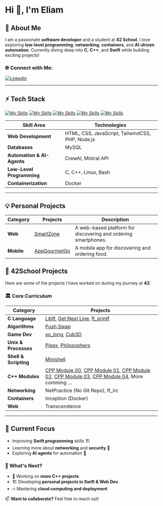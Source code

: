 # Hi 👋, I'm Eliam

## 🚀 About Me

I am a passionate **software developer** and a student at **42 School**. I love exploring **low-level programming**, **networking**, **containers**, and **AI-driven automation**. Currently diving deep into **C**, **C++**, and **Swift** while building exciting projects!

### 🌐 Connect with Me:
[![LinkedIn](https://img.shields.io/badge/LinkedIn-%230077B5.svg?logo=linkedin&logoColor=white)](https://www.linkedin.com/in/eliam-detoh/)

---

## ⚡️ Tech Stack

[![My Skills](https://skillicons.dev/icons?i=swift)](https://skillicons.dev)
[![My Skills](https://skillicons.dev/icons?i=mysql)](https://skillicons.dev)
[![My Skills](https://skillicons.dev/icons?i=docker)](https://skillicons.dev)
[![My Skills](https://skillicons.dev/icons?i=c,cpp)](https://skillicons.dev)
[![My Skills](https://skillicons.dev/icons?i=html,css,tailwindcss,js,php)](https://skillicons.dev)

| **Skill Area**               | **Technologies**                                        |
|-----------------------------|---------------------------------------------------------|
| **Web Development**         | HTML, CSS, JavaScript, TailwindCSS, PHP, Node.js       |
| **Databases**               | MySQL                                                   |
| **Automation & AI-Agents**  | CrewAI, Mistral API                                     |
| **Low-Level Programming**   | C, C++, Linux, Bash                                    |
| **Containerization**        | Docker                                                 |

---

## 💡 Personal Projects
| **Category**    | **Projects**  | **Description**  |
|---------------|-----------------------------------|------------------------------|
| **Web**  | [SmartZone](https://github.com/eliamd/SmartZone) | A web-based platform for discovering and ordering smartphones. |
| **Mobile**  | [AppGourmetGo](https://github.com/eliamd/AppGourmetGo) | A mobile app for discovering and ordering  food. |

## 📜 42School Projects

Here are some of the projects I have worked on during my journey at **42**:

### 🏛 Core Curriculum
| **Category**    | **Projects**  |
|---------------|-----------------------------------------------------------------|
| **C Language**  | [Libft](https://github.com/eliamd/42_libft), [Get Next Line](https://github.com/eliamd/42_get_next_line), [ft_printf](https://github.com/eliamd/42_ft_printf) |
| **Algorithms**  | [Push Swap](https://github.com/eliamd/42_push_swap) |
| **Game Dev**    | [so_long](https://github.com/eliamd/42_so_long), [Cub3D](https://github.com/JeremyCheron/42-cub3d) |
| **Unix & Processes** | [Pipex](https://github.com/eliamd/42_pipex), [Philosophers](https://github.com/eliamd/42_Philosophers) |
| **Shell & Scripting** | [Minishell](https://github.com/Azaleee/minishell) |
| **C++ Modules** | [CPP Module 00](https://github.com/eliamd/42_CPP0), [CPP Module 01](https://github.com/eliamd/42_CPP1), [CPP Module 02](https://github.com/eliamd/42_CPP2), [CPP Module 03](https://github.com/eliamd/42_CPP3), [CPP Module 04](https://github.com/eliamd/42_CPP4), More comming ...|
| **Networking**  | NetPractice (No Git Repo), ft_irc |
| **Containers**  | Inception (Docker) |
| **Web**  | Transcendence |

---

## 📌 Current Focus
- Improving **Swift programming** skills 🏗️
- Learning more about **networking** and **security** 🔐
- Exploring **AI agents** for automation 🤖

### 📅 What's Next?
- 🚀 Working on **more C++ projects**
- 🏗️ Developing **personal projects in Swift & Web Dev**
- 🔥 Mastering **cloud computing and deployment**

📫 **Want to collaborate?** Feel free to reach out!
